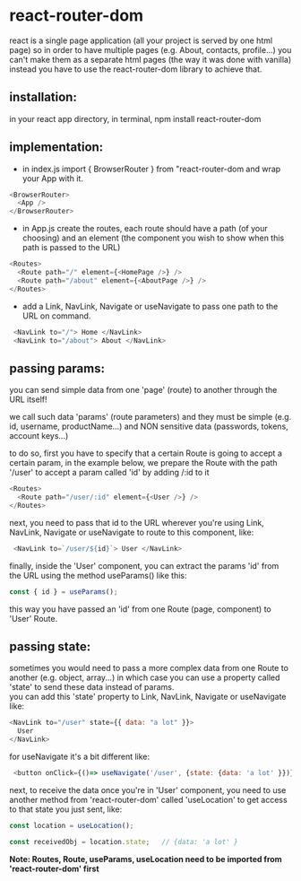 # react-router-dom

react is a single page application (all your project is served by one html page) so in order to have multiple pages (e.g. About, contacts, profile...) you can't make them as a separate html pages (the way it was done with vanilla) instead you have to use the react-router-dom library to achieve that.

## installation:

in your react app directory, in terminal, npm install react-router-dom

## implementation:

- in index.js import { BrowserRouter } from "react-router-dom and wrap your App with it.

```js
<BrowserRouter>
  <App />
</BrowserRouter>
```

- in App.js create the routes, each route should have a path (of your choosing) and an element (the component you wish to show when this path is passed to the URL)

```js
<Routes>
  <Route path="/" element={<HomePage />} />
  <Route path="/about" element={<AboutPage />} />
</Routes>
```

- add a Link, NavLink, Navigate or useNavigate to pass one path to the URL on command.

```js
 <NavLink to="/"> Home </NavLink>
 <NavLink to="/about"> About </NavLink>
```

## passing params:

you can send simple data from one 'page' (route) to another through the URL itself!

we call such data 'params' (route parameters) and they must be simple (e.g. id, username, productName...) and NON sensitive data (passwords, tokens, account keys...)

to do so, first you have to specify that a certain Route is going to accept a certain param, in the example below, we prepare the Route with the path '/user' to accept a param called 'id' by adding /:id to it

```js
<Routes>
  <Route path="/user/:id" element={<User />} />
</Routes>
```

next, you need to pass that id to the URL wherever you're using Link, NavLink, Navigate or useNavigate to route to this component, like:

```js
 <NavLink to=`/user/${id}`> User </NavLink>

```

finally, inside the 'User' component, you can extract the params 'id' from the URL using the method useParams() like this:

```js
const { id } = useParams();
```

this way you have passed an 'id' from one Route (page, component) to 'User' Route.

## passing state:

sometimes you would need to pass a more complex data from one Route to another (e.g. object, array...)
in which case you can use a property called 'state' to send these data instead of params. <br/>
you can add this 'state' property to Link, NavLink, Navigate or useNavigate like:

```js
<NavLink to="/user" state={{ data: "a lot" }}>
  User
</NavLink>
```

for useNavigate it's a bit different like:

```js
 <button onClick={()=> useNavigate('/user', {state: {data: 'a lot' }})} > User </button>

```

next, to receive the data once you're in 'User' component, you need to use another method from 'react-router-dom' called 'useLocation' to get access to that state you just sent, like:

```js
const location = useLocation();

const receivedObj = location.state;   // {data: 'a lot' }
```

**Note: Routes, Route, useParams, useLocation need to be imported from 'react-router-dom' first**
